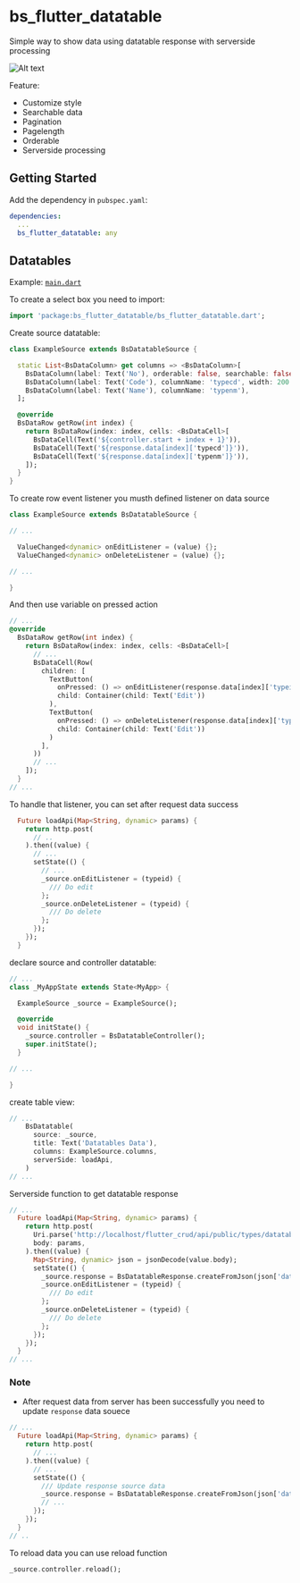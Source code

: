 # bs_flutter_datatable

Simple way to show data using datatable response with serverside processing

![Alt text](https://raw.githubusercontent.com/kholifanalfon/bs_flutter_datatable/main/screenshot/example.gif "Datatables Example")

Feature:
- Customize style
- Searchable data
- Pagination
- Pagelength
- Orderable
- Serverside processing


## Getting Started

Add the dependency in `pubspec.yaml`:

```yaml
dependencies:
  ...
  bs_flutter_datatable: any
```

## Datatables
Example: [`main.dart`](https://github.com/kholifanalfon/bs_flutter_datatable/blob/main/example/lib/main.dart)

To create a select box you need to import:

```dart
import 'package:bs_flutter_datatable/bs_flutter_datatable.dart';
```

Create source datatable:
```dart
class ExampleSource extends BsDatatableSource {

  static List<BsDataColumn> get columns => <BsDataColumn>[
    BsDataColumn(label: Text('No'), orderable: false, searchable: false, width: 100.0),
    BsDataColumn(label: Text('Code'), columnName: 'typecd', width: 200.0),
    BsDataColumn(label: Text('Name'), columnName: 'typenm'),
  ];

  @override
  BsDataRow getRow(int index) {
    return BsDataRow(index: index, cells: <BsDataCell>[
      BsDataCell(Text('${controller.start + index + 1}')),
      BsDataCell(Text('${response.data[index]['typecd']}')),
      BsDataCell(Text('${response.data[index]['typenm']}')),
    ]);
  }
}
```

To create row event listener you musth defined listener on data source

```dart
class ExampleSource extends BsDatatableSource {

// ...

  ValueChanged<dynamic> onEditListener = (value) {};
  ValueChanged<dynamic> onDeleteListener = (value) {};

// ...

}
```

And then use variable on pressed action

```dart
// ...
@override
  BsDataRow getRow(int index) {
    return BsDataRow(index: index, cells: <BsDataCell>[
      // ...
      BsDataCell(Row(
        children: [
          TextButton(
            onPressed: () => onEditListener(response.data[index]['typeid']), 
            child: Container(child: Text('Edit'))
          ),
          TextButton(
            onPressed: () => onDeleteListener(response.data[index]['typeid']),
            child: Container(child: Text('Edit'))
          )
        ],
      ))
      // ...
    ]);
  }
// ...
```

To handle that listener, you can set after request data success

```dart
  Future loadApi(Map<String, dynamic> params) {
    return http.post(
      // ..
    ).then((value) {
      // ...
      setState(() {
        // ...
        _source.onEditListener = (typeid) {
          /// Do edit
        };
        _source.onDeleteListener = (typeid) {
          /// Do delete
        };
      });
    });
  }
```

declare source and controller datatable:

```dart
// ...
class _MyAppState extends State<MyApp> {

  ExampleSource _source = ExampleSource();

  @override
  void initState() {
    _source.controller = BsDatatableController();
    super.initState();
  }

// ...

}
```

create table view:

```dart
// ...
    BsDatatable(
      source: _source,
      title: Text('Datatables Data'),
      columns: ExampleSource.columns,
      serverSide: loadApi,
    )
// ...
```

Serverside function to get datatable response

```dart
// ...
  Future loadApi(Map<String, dynamic> params) {
    return http.post(
      Uri.parse('http://localhost/flutter_crud/api/public/types/datatables'),
      body: params,
    ).then((value) {
      Map<String, dynamic> json = jsonDecode(value.body);
      setState(() {
        _source.response = BsDatatableResponse.createFromJson(json['data']);
        _source.onEditListener = (typeid) {
          /// Do edit
        };
        _source.onDeleteListener = (typeid) {
          /// Do delete
        };
      });
    });
  }
// ...
```

### Note
- After request data from server has been successfully you need to update `response` data souece
```dart
// ...
  Future loadApi(Map<String, dynamic> params) {
    return http.post(
      // ...
    ).then((value) {
      // ...
      setState(() {
        /// Update response source data
        _source.response = BsDatatableResponse.createFromJson(json['data']);
        // ...
      });
    });
  }
// ..
```

To reload data you can use reload function
```dart
_source.controller.reload();
```